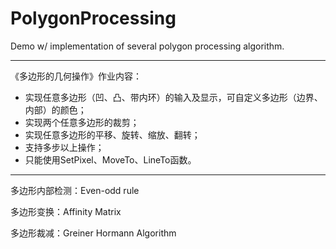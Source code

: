 # PolygonProcessing

Demo w/ implementation of several polygon processing algorithm.

---

《多边形的几何操作》作业内容：

- 实现任意多边形（凹、凸、带内环）的输入及显示，可自定义多边形（边界、内部）的颜色；
- 实现两个任意多边形的裁剪；
- 实现任意多边形的平移、旋转、缩放、翻转；
- 支持多步以上操作；
- 只能使用SetPixel、MoveTo、LineTo函数。

---

多边形内部检测：Even-odd rule

多边形变换：Affinity Matrix

多边形裁减：Greiner Hormann Algorithm